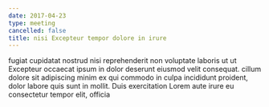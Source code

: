 ```yaml
---
date: 2017-04-23
type: meeting
cancelled: false
title: nisi Excepteur tempor dolore in irure
---
```

fugiat cupidatat nostrud nisi reprehenderit non voluptate laboris ut ut Excepteur occaecat ipsum in dolor deserunt eiusmod velit consequat. cillum dolore sit adipiscing minim ex qui commodo in culpa incididunt proident, dolor labore quis sunt in mollit. Duis exercitation Lorem aute irure eu consectetur tempor elit, officia